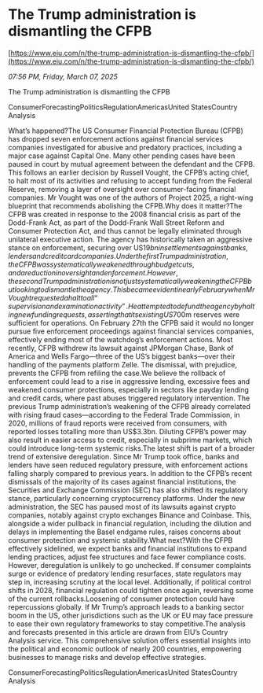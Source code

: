 # The Trump administration is dismantling the CFPB

[https://www.eiu.com/n/the-trump-administration-is-dismantling-the-cfpb/](https://www.eiu.com/n/the-trump-administration-is-dismantling-the-cfpb/)

*07:56 PM, Friday, March 07, 2025*

The Trump administration is dismantling the CFPB

ConsumerForecastingPoliticsRegulationAmericasUnited StatesCountry Analysis

What’s happened?The US Consumer Financial Protection Bureau (CFPB) has dropped seven enforcement actions against financial services companies investigated for abusive and predatory practices, including a major case against Capital One. Many other pending cases have been paused in court by mutual agreement between the defendant and the CFPB. This follows an earlier decision by Russell Vought, the CFPB’s acting chief, to halt most of its activities and refusing to accept funding from the Federal Reserve, removing a layer of oversight over consumer-facing financial companies. Mr Vought was one of the authors of Project 2025, a right-wing blueprint that recommends abolishing the CFPB.Why does it matter?The CFPB was created in response to the 2008 financial crisis as part of the Dodd-Frank Act, as part of the Dodd-Frank Wall Street Reform and Consumer Protection Act, and thus cannot be legally eliminated through unilateral executive action. The agency has historically taken an aggressive stance on enforcement, securing over US$19bn in settlements against banks, lenders and credit card companies.Under the first Trump administration, the CFPB was systematically weakened through budget cuts, and a reduction in oversight and enforcement. However, the second Trump administration is not just systematically weakening the CFPB but looking to dismantle the agency. This became evident in early February when Mr Vought requested a halt to all “supervision and examination activity”. He attempted to defund the agency by halting new funding requests, asserting that its existing US$700m reserves were sufficient for operations. On February 27th the CFPB said it would no longer pursue five enforcement proceedings against financial services companies, effectively ending most of the watchdog’s enforcement actions. Most recently, CFPB withdrew its lawsuit against JPMorgan Chase, Bank of America and Wells Fargo—three of the US’s biggest banks—over their handling of the payments platform Zelle. The dismissal, with prejudice, prevents the CFPB from refiling the case.We believe the rollback of enforcement could lead to a rise in aggressive lending, excessive fees and weakened consumer protections, especially in sectors like payday lending and credit cards, where past abuses triggered regulatory intervention. The previous Trump administration’s weakening of the CFPB already correlated with rising fraud cases—according to the Federal Trade Commission, in 2020, millions of fraud reports were received from consumers, with reported losses totalling more than US$3.3bn. Diluting CFPB’s power may also result in easier access to credit, especially in subprime markets, which could introduce long-term systemic risks.The latest shift is part of a broader trend of extensive deregulation. Since Mr Trump took office, banks and lenders have seen reduced regulatory pressure, with enforcement actions falling sharply compared to previous years. In addition to the CFPB’s recent dismissals of the majority of its cases against financial institutions, the Securities and Exchange Commission (SEC) has also shifted its regulatory stance, particularly concerning cryptocurrency platforms. Under the new administration, the SEC has paused most of its lawsuits against crypto companies, notably against crypto exchanges Binance and Coinbase. This, alongside a wider pullback in financial regulation, including the dilution and delays in implementing the Basel endgame rules, raises concerns about consumer protection and systemic stability.What next?With the CFPB effectively sidelined, we expect banks and financial institutions to expand lending practices, adjust fee structures and face fewer compliance costs. However, deregulation is unlikely to go unchecked. If consumer complaints surge or evidence of predatory lending resurfaces, state regulators may step in, increasing scrutiny at the local level. Additionally, if political control shifts in 2028, financial regulation could tighten once again, reversing some of the current rollbacks.Loosening of consumer protection could have repercussions globally. If Mr Trump’s approach leads to a banking sector boom in the US, other jurisdictions such as the UK or EU may face pressure to ease their own regulatory frameworks to stay competitive.The analysis and forecasts presented in this article are drawn from EIU’s Country Analysis service. This comprehensive solution offers essential insights into the political and economic outlook of nearly 200 countries, empowering businesses to manage risks and develop effective strategies.

ConsumerForecastingPoliticsRegulationAmericasUnited StatesCountry Analysis

